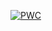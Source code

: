 	
[![PWC](https://img.shields.io/endpoint.svg?url=https://paperswithcode.com/badge/span-based-joint-entity-and-relation/named-entity-recognition-ner-on-scierc)](https://paperswithcode.com/sota/named-entity-recognition-ner-on-scierc?p=span-based-joint-entity-and-relation)
